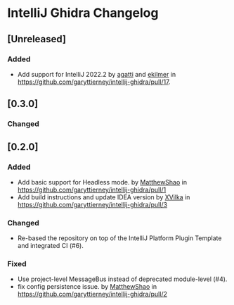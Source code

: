<!-- Keep a Changelog guide -> https://keepachangelog.com -->

# IntelliJ Ghidra Changelog

## [Unreleased]
### Added

- Add support for IntelliJ 2022.2 by [agatti](https://github.com/agatti) and [ekilmer](https://github.com/ekilmer) in https://github.com/garyttierney/intellij-ghidra/pull/17.


## [0.3.0]
### Changed

## [0.2.0]
### Added
- Add basic support for Headless mode. by [MatthewShao](https://github.com/MatthewShao) in https://github.com/garyttierney/intellij-ghidra/pull/1
- Add build instructions and update IDEA version by [XVilka](https://github.com/XVilka) in https://github.com/garyttierney/intellij-ghidra/pull/3

### Changed
- Re-based the repository on top of the IntelliJ Platform Plugin Template and integrated CI (#6).

### Fixed
- Use project-level MessageBus instead of deprecated module-level (#4).
- fix config persistence issue. by [MatthewShao](https://github.com/MatthewShao) in https://github.com/garyttierney/intellij-ghidra/pull/2